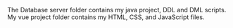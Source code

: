 The Database server folder contains my java project, DDL and DML scripts.
My vue project folder contains my HTML, CSS, and JavaScript files.

